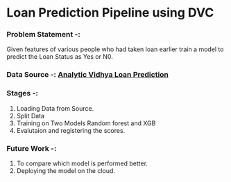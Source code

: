 # Loan Prediction Pipeline using DVC

### Problem Statement -:

Given features of various people who had taken loan earlier train a model to predict the Loan Status as Yes or N0.

### Data Source -: [Analytic Vidhya Loan Prediction](https://datahack.analyticsvidhya.com/contest/practice-problem-loan-prediction-iii/)


### Stages -:
1) Loading Data from Source.
2) Split Data
3) Training on Two Models Random forest and XGB
4) Evalutaion and registering the scores.

### Future Work -:
1) To compare which model is performed better.
2) Deploying the model on the cloud.
